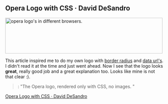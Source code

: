 <article><h2>Opera Logo with CSS ·  David DeSandro</h2><img src="http://wnas.nl/user/files/4421737904_be9672475e_20100527074604.jpg" alt="opera logo's in different browsers." title="4421737904_be9672475e.jpg" border="0" width="500" height="113" /><p>This article inspired me to do my own logo with <a href="http://wnas.nl/wnas-logo-in-css3">border radius</a> and <a href="http://wnas.nl/wnas-logo-in-data-url">data url's</a>. I didn't read it at the time and just went ahead. Now I see that the logo looks <strong>great</strong>, really good job and a great explanation too. Looks like mine is not that clear :).</p><blockquote><p>: "The Opera logo, rendered only with CSS, no images. "</p></blockquote><p><a href="http://desandro.com/articles/opera-logo-css/">Opera Logo with CSS ·  David DeSandro</a></p></article>